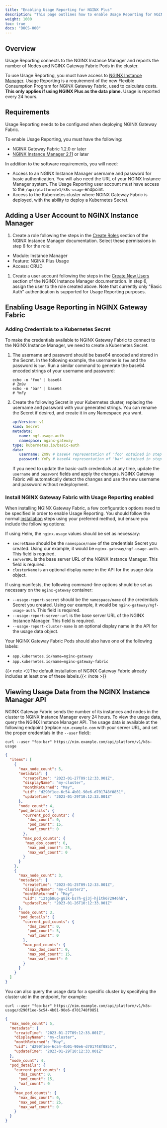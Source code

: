 ```yaml
---
title: "Enabling Usage Reporting for NGINX Plus"
description: "This page outlines how to enable Usage Reporting for NGINX Gateway Fabric and how to view the usage data through the API."
weight: 1000
toc: true
docs: "DOCS-000"
---
```


## Overview

Usage Reporting connects to the NGINX Instance Manager and reports the number of Nodes and NGINX Gateway Fabric Pods in the cluster.

To use Usage Reporting, you must have access to [NGINX Instance Manager](https://www.nginx.com/products/nginx-management-suite/instance-manager). Usage Reporting is a requirement of the new Flexible Consumption Program for NGINX Gateway Fabric, used to calculate costs. **This only applies if using NGINX Plus as the data plane.** Usage is reported every 24 hours.

## Requirements

Usage Reporting needs to be configured when deploying NGINX Gateway Fabric.

To enable Usage Reporting, you must have the following:

- NGINX Gateway Fabric 1.2.0 or later
- [NGINX Instance Manager 2.11](https://docs.nginx.com/nginx-management-suite) or later

In addition to the software requirements, you will need:

- Access to an NGINX Instance Manager username and password for basic authentication. You will also need the URL of your NGINX Instance Manager system. The Usage Reporting user account must have access to the `/api/platform/v1/k8s-usage` endpoint.
- Access to the Kubernetes cluster where NGINX Gateway Fabric is deployed, with the ability to deploy a Kubernetes Secret.

## Adding a User Account to NGINX Instance Manager

1. Create a role following the steps in the [Create Roles](https://docs.nginx.com/nginx-management-suite/admin-guides/rbac/create-roles/) section of the NGINX Instance Manager documentation. Select these permissions in step 6 for the role:

- Module: Instance Manager
- Feature: NGINX Plus Usage
- Access: CRUD

1. Create a user account following the steps in the [Create New Users](https://docs.nginx.com/nginx-management-suite/admin-guides/authentication/basic-authentication/#create-users) section of the NGINX Instance Manager documentation. In step 6, assign the user to the role created above. Note that currently only "Basic Auth" authentication is supported for Usage Reporting purposes.

## Enabling Usage Reporting in NGINX Gateway Fabric

### Adding Credentials to a Kubernetes Secret

To make the credentials available to NGINX Gateway Fabric to connect to the NGINX Instance Manager, we need to create a Kubernetes Secret.

1. The username and password should be base64 encoded and stored in the Secret. In the following example, the username is `foo` and the password is `bar`. Run a similar command to generate the base64 encoded strings of your username and password:

   ```shell
   echo -n 'foo' | base64
   # Zm9v
   echo -n 'bar' | base64
   # YmFy
   ```

1. Create the following Secret in your Kubernetes cluster, replacing the username and password with your generated strings. You can rename the Secret if desired, and create it in any Namespace you want.

   ```yaml
   apiVersion: v1
   kind: Secret
   metadata:
      name: ngf-usage-auth
      namespace: nginx-gateway
   type: kubernetes.io/basic-auth
   data:
      username: Zm9v # base64 representation of 'foo' obtained in step 1
      password: YmFy # base64 representation of 'bar' obtained in step 1
   ```

   If you need to update the basic-auth credentials at any time, update the `username` and `password` fields and apply the changes. NGINX Gateway Fabric will automatically detect the changes and use the new username and password without redeployment.

### Install NGINX Gateway Fabric with Usage Reporting enabled

When installing NGINX Gateway Fabric, a few configuration options need to be specified in order to enable Usage Reporting. You should follow the normal [installation](https://docs.nginx.com/nginx-gateway-fabric/installation/) steps using your preferred method, but ensure you include the following options:

If using Helm, the `nginx.usage` values should be set as necessary:

- `secretName` should be the `namespace/name` of the credentials Secret you created. Using our example, it would be `nginx-gateway/ngf-usage-auth`. This field is required.
- `serverURL` is the base server URL of the NGINX Instance Manager. This field is required.
- `clusterName` is an optional display name in the API for the usage data object.

If using manifests, the following command-line options should be set as necessary on the `nginx-gateway` container:

- `--usage-report-secret` should be the `namespace/name` of the credentials Secret you created. Using our example, it would be `nginx-gateway/ngf-usage-auth`. This field is required.
- `--usage-report-server-url` is the base server URL of the NGINX Instance Manager. This field is required.
- `--usage-report-cluster-name` is an optional display name in the API for the usage data object.

Your NGINX Gateway Fabric Pods should also have one of the following labels:

- `app.kubernetes.io/name=nginx-gateway`
- `app.kubernetes.io/name=nginx-gateway-fabric`

{{< note >}}The default installation of NGINX Gateway Fabric already includes at least one of these labels.{{< /note >}}

## Viewing Usage Data from the NGINX Instance Manager API

NGINX Gateway Fabric sends the number of its instances and nodes in the cluster to NGINX Instance Manager every 24 hours. To view the usage data, query the NGINX Instance Manager API. The usage data is available at the following endpoint (replace `nim.example.com` with your server URL, and set the proper credentials in the `--user` field):

```shell
curl --user "foo:bar" https://nim.example.com/api/platform/v1/k8s-usage
```

```json
{
  "items": [
    {
      "max_node_count": 5,
      "metadata": {
        "createTime": "2023-01-27T09:12:33.001Z",
        "displayName": "my-cluster",
        "monthReturned": "May",
        "uid": "d290f1ee-6c54-4b01-90e6-d701748f0851",
        "updateTime": "2023-01-29T10:12:33.001Z"
      },
      "node_count": 4,
      "pod_details": {
        "current_pod_counts": {
          "dos_count": 0,
          "pod_count": 15,
          "waf_count": 0
        },
        "max_pod_counts": {
         "max_dos_count": 0,
          "max_pod_count": 25,
          "max_waf_count": 0
        }
      }
    },
    {
      "max_node_count": 3,
      "metadata": {
        "createTime": "2023-01-25T09:12:33.001Z",
        "displayName": "my-cluster2",
        "monthReturned": "May",
        "uid": "12tgb8ug-g8ik-bs7h-gj3j-hjitk672946hb",
        "updateTime": "2023-01-26T10:12:33.001Z"
      },
      "node_count": 3,
      "pod_details": {
        "current_pod_counts": {
          "dos_count": 0,
          "pod_count": 5,
          "waf_count": 0
        },
        "max_pod_counts": {
          "max_dos_count": 0,
          "max_pod_count": 15,
          "max_waf_count": 0
        }
      }
    }
  ]
}
```

You can also query the usage data for a specific cluster by specifying the cluster uid in the endpoint, for example:

```shell
curl --user "foo:bar" https://nim.example.com/api/platform/v1/k8s-usage/d290f1ee-6c54-4b01-90e6-d701748f0851
```

```json
{
  "max_node_count": 5,
  "metadata": {
    "createTime": "2023-01-27T09:12:33.001Z",
    "displayName": "my-cluster",
    "monthReturned": "May",
    "uid": "d290f1ee-6c54-4b01-90e6-d701748f0851",
    "updateTime": "2023-01-29T10:12:33.001Z"
  },
  "node_count": 4,
  "pod_details": {
    "current_pod_counts": {
      "dos_count": 0,
      "pod_count": 15,
      "waf_count": 0
    },
    "max_pod_counts": {
      "max_dos_count": 0,
      "max_pod_count": 25,
      "max_waf_count": 0
    }
  }
}
```
